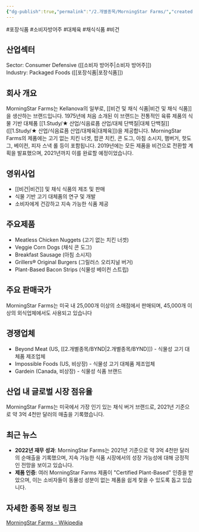 ```yaml
---
{"dg-publish":true,"permalink":"/2.개별종목/MorningStar Farms/","created":"2024-08-31T21:07:23.431+09:00","updated":"2025-07-29T21:37:04.934+09:00"}
---
```


#포장식품 #소비자방어주 #대체육 #채식식품 #비건

## 산업섹터

Sector: Consumer Defensive ([[소비자 방어주\|소비자 방어주]])  
Industry: Packaged Foods ([[포장식품\|포장식품]])

## 회사 개요

MorningStar Farms는 Kellanova의 일부로, [[비건 및 채식 식품\|비건 및 채식 식품]]을 생산하는 브랜드입니다. 1975년에 처음 소개된 이 브랜드는 전통적인 육류 제품의 식물 기반 대체품 [[1.Study/★ 산업/식음료픔 산업/대체 단백질\|대체 단백질]]([[1.Study/★ 산업/식음료픔 산업/대체육\|대체육]])을 제공합니다. MorningStar Farms의 제품에는 고기 없는 치킨 너겟, 팝콘 치킨, 콘 도그, 아침 소시지, 햄버거, 핫도그, 베이컨, 피자 스낵 롤 등이 포함됩니다. 2019년에는 모든 제품을 비건으로 전환할 계획을 발표했으며, 2021년까지 이를 완료할 예정이었습니다[](https://en.wikipedia.org/wiki/Morningstar_Farms)[](https://www.wbcsd.org/resources/morningstar-farms/).

## 영위사업

- [[비건\|비건]] 및 채식 식품의 제조 및 판매
- 식물 기반 고기 대체품의 연구 및 개발
- 소비자에게 건강하고 지속 가능한 식품 제공

## 주요제품

- Meatless Chicken Nuggets (고기 없는 치킨 너겟)
- Veggie Corn Dogs (채식 콘 도그)
- Breakfast Sausage (아침 소시지)
- Grillers® Original Burgers (그릴러스 오리지널 버거)
- Plant-Based Bacon Strips (식물성 베이컨 스트립)

## 주요 판매국가

MorningStar Farms는 미국 내 25,000개 이상의 소매점에서 판매되며, 45,000개 이상의 외식업체에서도 사용되고 있습니다

## 경쟁업체

- Beyond Meat (US, [[2.개별종목/BYND\|2.개별종목/BYND]]) - 식물성 고기 대체품 제조업체
- Impossible Foods (US, 비상장) - 식물성 고기 대체품 제조업체
- Gardein (Canada, 비상장) - 식물성 식품 브랜드

## 산업 내 글로벌 시장 점유율

MorningStar Farms는 미국에서 가장 인기 있는 채식 버거 브랜드로, 2021년 기준으로 약 3억 4천만 달러의 매출을 기록했습니다[](https://www.foodnavigator-usa.com/Article/2023/02/10/kellogg-saves-morningstar-farms-from-auction-block).

## 최근 뉴스

- **2022년 재무 성과**: MorningStar Farms는 2021년 기준으로 약 3억 4천만 달러의 순매출을 기록했으며, 지속 가능한 식품 시장에서의 성장 가능성에 대해 긍정적인 전망을 보이고 있습니다[](https://www.foodnavigator-usa.com/Article/2023/02/10/kellogg-saves-morningstar-farms-from-auction-block).
- **제품 인증**: 여러 MorningStar Farms 제품이 "Certified Plant-Based" 인증을 받았으며, 이는 소비자들이 동물성 성분이 없는 제품을 쉽게 찾을 수 있도록 돕고 있습니다[](https://www.kelloggs.com/content/dam/NorthAmerica/kelloggs/en_US/images/articles/stay-in-the-know/2020/January.html).

## 자세한 종목 정보 링크

[MorningStar Farms - Wikipedia](https://en.wikipedia.org/wiki/Morningstar_Farms)